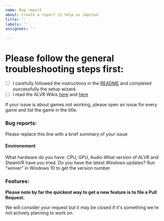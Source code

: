 ```yaml
---
name: Bug report
about: Create a report to help us improve
title: ''
labels: ''
assignees: ''

---
```


# Please follow the general troubleshooting steps first:

- [ ] I carefully followed the instructions in the [README](https://github.com/JackD83/ALVR/blob/master/README.md) and completed successfully the setup wizard.
- [ ] I read the ALVR Wikis [here](https://github.com/polygraphene/ALVR/wiki) and [here](https://github.com/JackD83/ALVR/wiki)

If your issue is about games not working, please open an issue for every game and list the game in the title.

### Bug reports:

Please replace this line with a brief summary of your issue

#### Environement

What hardware do you have: CPU, GPU, Audio
What version of ALVR and SteamVR have you tried. 
Do you have the latest Windows updates? Run "winver" in Windows 10 to get the version number


### Features:

**Please note by far the quickest way to get a new feature is to file a Pull Request.**

We will consider your request but it may be closed if it's something we're not actively planning to work on.
